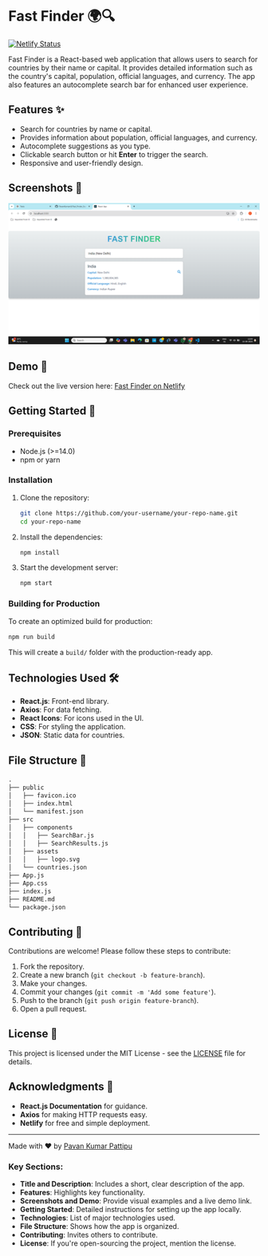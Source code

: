 # Fast Finder 🌍🔍

[![Netlify Status](https://api.netlify.com/api/v1/badges/d1a529dc-2448-4eb3-9bbb-84476358148e/deploy-status)](https://app.netlify.com/sites/pavan-fast-finder-search-bar/deploys)

Fast Finder is a React-based web application that allows users to search for countries by their name or capital. It provides detailed information such as the country's capital, population, official languages, and currency. The app also features an autocomplete search bar for enhanced user experience.

## Features ✨
- Search for countries by name or capital.
- Provides information about population, official languages, and currency.
- Autocomplete suggestions as you type.
- Clickable search button or hit **Enter** to trigger the search.
- Responsive and user-friendly design.

## Screenshots 📸
![Fast Finder Screenshot](https://github.com/PavanKumarc8/Pavan-s-fast-finder-Search-Bar/blob/main/fast-finder%20SS.png)

## Demo 🎥
Check out the live version here: [Fast Finder on Netlify](https://pavan-fast-finder-search-bar.netlify.app/)

## Getting Started 🚀

### Prerequisites
- Node.js (>=14.0)
- npm or yarn

### Installation

1. Clone the repository:
   ```bash
   git clone https://github.com/your-username/your-repo-name.git
   cd your-repo-name
   ```

2. Install the dependencies:
   ```bash
   npm install
   ```

3. Start the development server:
   ```bash
   npm start
   ```

### Building for Production
To create an optimized build for production:

```bash
npm run build
```

This will create a `build/` folder with the production-ready app.

## Technologies Used 🛠️
- **React.js**: Front-end library.
- **Axios**: For data fetching.
- **React Icons**: For icons used in the UI.
- **CSS**: For styling the application.
- **JSON**: Static data for countries.

## File Structure 📁
```
.
├── public
│   ├── favicon.ico
│   ├── index.html
│   └── manifest.json
├── src
│   ├── components
│   │   ├── SearchBar.js
│   │   ├── SearchResults.js
│   ├── assets
│   │   ├── logo.svg
│   └── countries.json
├── App.js
├── App.css
├── index.js
├── README.md
└── package.json
```

## Contributing 📝
Contributions are welcome! Please follow these steps to contribute:
1. Fork the repository.
2. Create a new branch (`git checkout -b feature-branch`).
3. Make your changes.
4. Commit your changes (`git commit -m 'Add some feature'`).
5. Push to the branch (`git push origin feature-branch`).
6. Open a pull request.

## License 📄
This project is licensed under the MIT License - see the [LICENSE](LICENSE) file for details.

## Acknowledgments 🙏
- **React.js Documentation** for guidance.
- **Axios** for making HTTP requests easy.
- **Netlify** for free and simple deployment.

---

Made with ❤️ by [Pavan Kumar Pattipu](https://github.com/PavanKumarc8)

### Key Sections:
- **Title and Description**: Includes a short, clear description of the app.
- **Features**: Highlights key functionality.
- **Screenshots and Demo**: Provide visual examples and a live demo link.
- **Getting Started**: Detailed instructions for setting up the app locally.
- **Technologies**: List of major technologies used.
- **File Structure**: Shows how the app is organized.
- **Contributing**: Invites others to contribute.
- **License**: If you're open-sourcing the project, mention the license.

